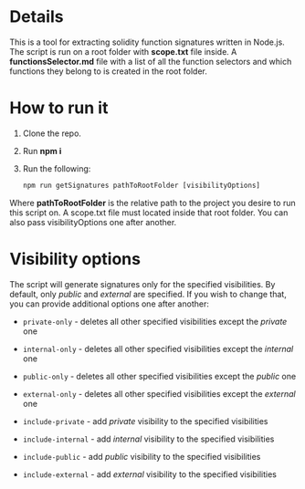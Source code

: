 # Details
This is a tool for extracting solidity function signatures written in Node.js. The script is run on a root folder with **scope.txt** file inside. A **functionsSelector.md** file with a list of all the function selectors and which functions they belong to is created in the root folder.

# How to run it
1. Clone the repo.
2. Run **npm i**
3. Run the following:
   
   ```jsx
   npm run getSignatures pathToRootFolder [visibilityOptions]
   ```
Where **pathToRootFolder** is the relative path to the project you desire to run this script on. A scope.txt file must located inside that root folder.
You can also pass visibilityOptions one after another.

# Visibility options
The script will generate signatures only for the specified visibilities. By default, only *public* and *external* are specified. If you wish to change that, you can provide additional options one after another:

   - ```private-only``` - deletes all other specified visibilities except the *private* one
   - ```internal-only``` - deletes all other specified visibilities except the *internal* one
   - ```public-only``` - deletes all other specified visibilities except the *public* one
   - ```external-only``` - deletes all other specified visibilities except the *external* one

   - ```include-private``` - add *private* visibility to the specified visibilities
   - ```include-internal``` - add *internal* visibility to the specified visibilities
   - ```include-public``` - add *public* visibility to the specified visibilities
   - ```include-external``` - add *external* visibility to the specified visibilities
